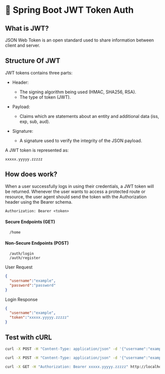 # 🔐 Spring Boot JWT Token Auth

## What is JWT?
JSON Web Token is an open standard used to share information between client and server.

## Structure Of JWT
JWT tokens contains three parts:

- Header:
    - The signing algorithm being used (HMAC, SHA256, RSA).
    - The type of token (JWT).

- Payload:
    - Claims which are statements about an entity and additional data (iss, exp, sub, aud).

- Signature:
    - A signature used to verify the integrity of the JSON payload.

A JWT token is represented as:
```
xxxxx.yyyyy.zzzzz
```

## How does work?
When a user successfully logs in using their credentials, a JWT token will be returned. Whenever the user wants to access a protected route or resource, the user agent should send the token with the Authorization header using the Bearer schema.
```
Authorization: Bearer <token>
```

#### Secure Endpoints (GET)

```http
  /home
```

#### Non-Secure Endpoints (POST)

```http
  /auth/login
  /auth/register
```

User Request
```JSON
{
  "username":"example",
  "password":"password"
}
```

Login Response
```JSON
{
  "username":"example",
  "token":"xxxxx.yyyyy.zzzzz"
}
```

## Test with cURL
```bash
curl -X POST -H "Content-Type: application/json" -d '{"username":"example","password":"password"}' http://localhost:8000/auth/register
```
```bash
curl -X POST -H "Content-Type: application/json" -d '{"username":"example","password":"password"}' http://localhost:8000/auth/login
```
```bash
curl -X GET -H "Authorization: Bearer xxxxx.yyyyy.zzzzz" http://localhost:8000/home
```